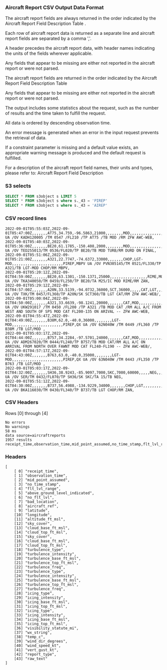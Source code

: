 
### Aircraft Report CSV Output Data Format

The aircraft report fields are always returned in the order indicated by the Aircraft Report Field Description Table .

Each row of aircraft report data is returned as a separate line and aircraft report fields are separated by a comma ','.

A header precedes the aircraft report data, with header names indicating the units of the fields wherever applicable.

Any fields that appear to be missing are either not reported in the aircraft report or were not parsed.

The aircraft report fields are returned in the order indicated by the Aircraft Report Field Description Table

Any fields that appear to be missing are either not reported in the aircraft report or were not parsed.

The output includes some statistics about the request, such as the number of results and the time taken to fulfill the request.

All data is ordered by descending observation time.

An error message is generated when an error in the input request prevents the retrieval of data.

If a constraint parameter is missing and a default value exists, an appropriate warning message is produced and the default request is fulfilled.

For a description of the aircraft report field names, their units and types, please refer to: Aircraft Report Field Description


### S3 selects

```sql
SELECT * FROM s3object s LIMIT 5 
SELECT * FROM s3object s where s._43 = 'PIREP' 
SELECT * FROM s3object s where s._43 = 'AIREP'
```


### CSV record lines

```csv
2022-09-01T05:55:03Z,2022-09-01T05:47:00Z,,,,,,,AT75,34.759,-96.5863,21000,,,,,,,,MOD,,,,,,,,,,,,,,,,,,,,,,,PIREP,1F0 UA /OV KADH120005 /TM 0547 /FL210 /TP AT75 /TB MOD /RM ZFW AWC-WEB,
2022-09-01T05:40:03Z,2022-09-01T05:36:00Z,,,,,,,BE20,61.1785,-150.408,2000,,,,,,,,MOD,,,,,,,,,,,,,,,,,,,,,,,PIREP,ANC UA /OV TED255013/TM 0536/FL020/TP BE20/TB MOD TURB/RM DURD ON FINAL,
2022-09-01T05:51:06Z,2022-09-01T05:21:00Z,,,,,,,A321,22.7747,-74.6372,33000,,,,,,,CHOP,LGT-MOD,,,,,,,,,,,,,,,,,,,,,,,PIREP,MBPV UA /OV PVN305145/TM 0521/FL330/TP A321/TB LGT-MOD CHOP/RM MBPV,
2022-09-01T05:20:12Z,2022-09-01T04:59:00Z,,,,,,,BE20,63.1301,-150.1371,25000,,,,,,,,,,,,,,,,,RIME,MOD,,,,,,,,,-25,,,,PIREP,TKA UA /OV TKA340050/TM 0459/FL250/TP BE20/TA M25/IC MOD RIME/RM ZAN,
2022-09-01T05:29:12Z,2022-09-01T04:57:00Z,,,,,,,A20N,33.5139,-94.0732,36000,SCT,36000,,,,,CAT,LGT,,,,,,,,,,,,,,,,,,,,,,,PIREP,TXK UA /OV TXK/TM 0457/FL360/TP A20N/SK SCT360/TB LGT CAT/RM ZFW AWC-WEB/,
2022-09-01T05:00:04Z,2022-09-01T04:50:00Z,,,,,,,A321,33.6639,-98.1241,20000,,,,,,,CAT,MOD,,,,,,,,,,,,,,,,,,,,,,,PIREP,SPS UA /OV UKW291017 /TM 0450 /FL200 /TP A321 /TB MOD CAT /RM ALL A/C FROM WEST AND SOUTH OF SPS MOD CAT FL200-135 ON ARIVAL -- ZFW AWC-WEB,
2022-09-01T04:55:47Z,2022-09-01T04:49:00Z,,,,,,,B38M,62.0,-40.0,36000,,,,,,,,LGT-MOD,,,,,,,,,,,,,,,,,,,,,,,PIREP,QX UA /OV 62N040W /TM 0449 /FL360 /TP B38M /TB LGT/MOD ,
2022-09-01T05:03:17Z,2022-09-01T04:44:00Z,,,,,,,B757,34.2284,-97.5701,24000,,,,,,,CAT,MOD,,,,,,,,,,,,,,,,,,,,,,,PIREP,1F0 UA /OV ADM267020/TM 0444/FL240/TP B757/TB MOD CAT/RM ALL A/C ON ARRIVAL FROM NORTH OVER FAWNT MOD CAT FL240-FL190 -- ZFW AWC-WEB/,
2022-09-01T04:57:17Z,2022-09-01T04:43:00Z,,,,,,,B763,63.0,-40.0,35000,,,,,,,,LGT-MOD,,,,,,,,,,,,,,,,,,,,,,,PIREP,QX UA /OV 63N040W /TM 0443 /FL350 /TP B763 /TB LGT/MOD ,
2022-09-01T05:03:17Z,2022-09-01T04:32:00Z,,,,,,,SH36,38.9243,-85.9097,7000,SKC,7000,60000,,,,,NEG,,,,,,,,,,,,,,NEGclr,7000,60000,,,15,,,,PIREP,LOZ UA /OV SER/TM 0432/FL070/TP SH36/SK SKC/TA 15/TB NEG,
2022-09-01T05:51:12Z,2022-09-01T04:30:00Z,,,,,,,B737,56.4988,-134.9229,34000,,,,,,,CHOP,LGT,,,,,,,,,,,,,,,,,,,,,,,PIREP,SIT UA /OV BKA116030/TM 0430/FL340/TP B737/TB LGT CHOP/RM ZAN,
```

### CSV Headers
Rows [0] through [4]
```csv
No errors
No warnings
58 ms
data source=aircraftreports
1957 results
receipt_time,observation_time,mid_point_assumed,no_time_stamp,flt_lvl_range,above_ground_level_indicated,no_flt_lvl,bad_location,aircraft_ref,latitude,longitude,altitude_ft_msl,sky_cover,cloud_base_ft_msl,cloud_top_ft_msl,sky_cover,cloud_base_ft_msl,cloud_top_ft_msl,turbulence_type,turbulence_intensity,turbulence_base_ft_msl,turbulence_top_ft_msl,turbulence_freq,turbulence_type,turbulence_intensity,turbulence_base_ft_msl,turbulence_top_ft_msl,turbulence_freq,icing_type,icing_intensity,icing_base_ft_msl,icing_top_ft_msl,icing_type,icing_intensity,icing_base_ft_msl,icing_top_ft_msl,visibility_statute_mi,wx_string,temp_c,wind_dir_degrees,wind_speed_kt,vert_gust_kt,report_type,raw_text
```

### Headers

```
[
    [ 0] "receipt_time",
    [ 1] "observation_time",
    [ 2] "mid_point_assumed",
    [ 3] "no_time_stamp",
    [ 4] "flt_lvl_range",
    [ 5] "above_ground_level_indicated",
    [ 6] "no_flt_lvl",
    [ 7] "bad_location",
    [ 8] "aircraft_ref",
    [ 9] "latitude",
    [10] "longitude",
    [11] "altitude_ft_msl",
    [12] "sky_cover",
    [13] "cloud_base_ft_msl",
    [14] "cloud_top_ft_msl",
    [15] "sky_cover",
    [16] "cloud_base_ft_msl",
    [17] "cloud_top_ft_msl",
    [18] "turbulence_type",
    [19] "turbulence_intensity",
    [20] "turbulence_base_ft_msl",
    [21] "turbulence_top_ft_msl",
    [22] "turbulence_freq",
    [23] "turbulence_type",
    [24] "turbulence_intensity",
    [25] "turbulence_base_ft_msl",
    [26] "turbulence_top_ft_msl",
    [27] "turbulence_freq",
    [28] "icing_type",
    [29] "icing_intensity",
    [30] "icing_base_ft_msl",
    [31] "icing_top_ft_msl",
    [32] "icing_type",
    [33] "icing_intensity",
    [34] "icing_base_ft_msl",
    [35] "icing_top_ft_msl",
    [36] "visibility_statute_mi",
    [37] "wx_string",
    [38] "temp_c",
    [39] "wind_dir_degrees",
    [40] "wind_speed_kt",
    [41] "vert_gust_kt",
    [42] "report_type",
    [43] "raw_text"
]
```
